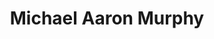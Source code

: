 ---
avatar: /images/people/michaelaaronmurphy.jpg
avatar_small: /images/people/michaelaaronmurphy_small.jpg
bio: Product Engineer at System7 and Pop!_OS Maintainer / Developer
homepage: https://system76.com
instagram: null
linkedin: null
title: Michael Aaron Murphy
twitter: https://twitter.com/mmstick
type: guest
username: michaelaaronmurphy
youtube: null
---